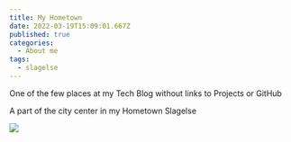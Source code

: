 ```yaml
---
title: My Hometown
date: 2022-03-19T15:09:01.667Z
published: true
categories:
  - About me
tags:
  - slagelse
---
```

One of the few places at my Tech Blog without links to Projects or GitHub

A part of the city center in my Hometown Slagelse

![](/images-posts/slagelse.jpg)